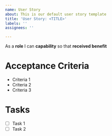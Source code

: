 ```yaml
---
name: User Story
about: This is our default user story template
title: 'User Story: <TITLE>'
labels: ''
assignees: ''

---
```


As a **role** I can **capability** so that **received benefit**

# Acceptance Criteria

- Criteria 1
- Criteria 2
- Criteria 3

# Tasks
- [ ] Task 1
- [ ] Task 2
